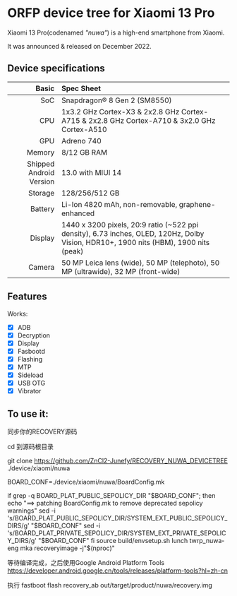 # ORFP device tree for Xiaomi 13 Pro

Xiaomi 13 Pro(codenamed _"nuwa"_) is a high-end smartphone from Xiaomi.

It was announced & released on December 2022.

## Device specifications

Basic   | Spec Sheet
-------:|:-------------------------
SoC     | Snapdragon® 8 Gen 2 (SM8550)
CPU     | 1x3.2 GHz Cortex-X3 & 2x2.8 GHz Cortex-A715 & 2x2.8 GHz Cortex-A710 & 3x2.0 GHz Cortex-A510
GPU     | Adreno 740
Memory  | 8/12 GB RAM
Shipped Android Version | 13.0 with MIUI 14
Storage | 128/256/512 GB
Battery | Li-Ion 4820 mAh, non-removable, graphene-enhanced
Display | 1440 x 3200 pixels, 20:9 ratio (~522 ppi density), 6.73 inches, OLED, 120Hz, Dolby Vision, HDR10+, 1900 nits (HBM), 1900 nits (peak)
Camera  | 50 MP Leica lens (wide), 50 MP (telephoto), 50 MP (ultrawide), 32 MP (front-wide)


## Features

Works:

- [X] ADB
- [X] Decryption
- [X] Display
- [X] Fasbootd
- [X] Flashing
- [X] MTP
- [X] Sideload
- [X] USB OTG
- [X] Vibrator

## To use it:

同步你的RECOVERY源码

cd 到源码根目录

git clone https://github.com/ZnCl2-Junefy/RECOVERY_NUWA_DEVICETREE \
          ./device/xiaomi/nuwa
          
BOARD_CONF=./device/xiaomi/nuwa/BoardConfig.mk

if grep -q BOARD_PLAT_PUBLIC_SEPOLICY_DIR "$BOARD_CONF"; then
    echo "==>  patching BoardConfig.mk to remove deprecated sepolicy warnings"
    sed -i 's/BOARD_PLAT_PUBLIC_SEPOLICY_DIR/SYSTEM_EXT_PUBLIC_SEPOLICY_DIRS/g' "$BOARD_CONF"
    sed -i 's/BOARD_PLAT_PRIVATE_SEPOLICY_DIR/SYSTEM_EXT_PRIVATE_SEPOLICY_DIRS/g' "$BOARD_CONF"
fi
source build/envsetup.sh
lunch twrp_nuwa-eng
mka recoveryimage -j"$(nproc)"


等待编译完成，之后使用Google Android Platform Tools
https://developer.android.google.cn/tools/releases/platform-tools?hl=zh-cn

执行
fastboot flash recovery_ab out/target/product/nuwa/recovery.img

